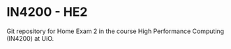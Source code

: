 # IN4200 - HE2
Git repository for Home Exam 2 in the course High Performance Computing (IN4200) at UiO.
